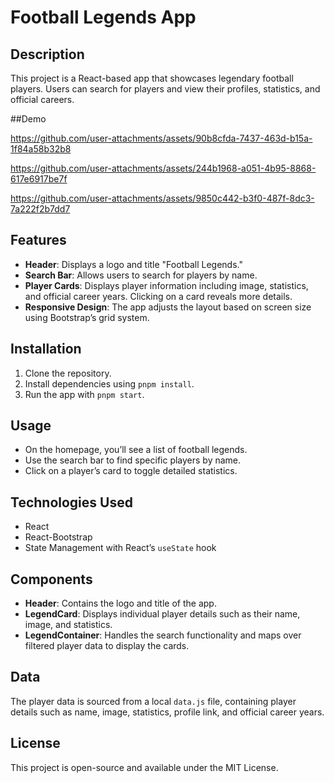 # Football Legends App

## Description
This project is a React-based app that showcases legendary football players. Users can search for players and view their profiles, statistics, and official careers.

##Demo

https://github.com/user-attachments/assets/90b8cfda-7437-463d-b15a-1f84a58b32b8

https://github.com/user-attachments/assets/244b1968-a051-4b95-8868-617e6917be7f

https://github.com/user-attachments/assets/9850c442-b3f0-487f-8dc3-7a222f2b7dd7

## Features
- **Header**: Displays a logo and title "Football Legends."
- **Search Bar**: Allows users to search for players by name.
- **Player Cards**: Displays player information including image, statistics, and official career years. Clicking on a card reveals more details.
- **Responsive Design**: The app adjusts the layout based on screen size using Bootstrap’s grid system.

## Installation
1. Clone the repository.
2. Install dependencies using `pnpm install`.
3. Run the app with `pnpm start`.

## Usage
- On the homepage, you’ll see a list of football legends.
- Use the search bar to find specific players by name.
- Click on a player’s card to toggle detailed statistics.

## Technologies Used
- React
- React-Bootstrap
- State Management with React’s `useState` hook

## Components
- **Header**: Contains the logo and title of the app.
- **LegendCard**: Displays individual player details such as their name, image, and statistics.
- **LegendContainer**: Handles the search functionality and maps over filtered player data to display the cards.

## Data
The player data is sourced from a local `data.js` file, containing player details such as name, image, statistics, profile link, and official career years.

## License
This project is open-source and available under the MIT License.
